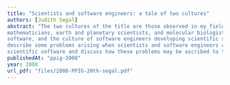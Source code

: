 ```yaml
---
title: "Scientists and software engineers: a tale of two cultures"
authors: [Judith Segal]
abstract: "The two cultures of the title are those observed in my field studies: the culture of scientists (financial
mathematicians, earth and planetary scientists, and molecular biologists) developing their own
software, and the culture of software engineers developing scientific software. In this paper, I shall
describe some problems arising when scientists and software engineers come together to develop
scientific software and discuss how these problems may be ascribed to their two different cultures."
publishedAt: "ppig-2008"
year: 2008
url_pdf: "files/2008-PPIG-20th-segal.pdf"
---
```


